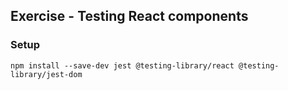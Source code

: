 ## Exercise - Testing React components

### Setup

`npm install --save-dev jest @testing-library/react @testing-library/jest-dom`